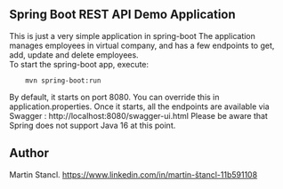 ## Spring Boot REST API Demo Application
This is just a very simple application in spring-boot
The application manages employees in virtual company, and has a few endpoints to get, add, update and delete employees.    
To start the spring-boot app, execute:
```
	mvn spring-boot:run
```
By default, it starts on port 8080. You can override this in application.properties.
Once it starts, all the endpoints are available via Swagger : http://localhost:8080/swagger-ui.html
Please be aware that Spring does not support Java 16 at this point.

## Author
Martin Stancl. https://www.linkedin.com/in/martin-štancl-11b591108